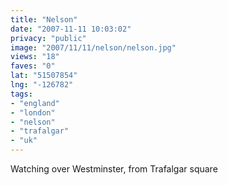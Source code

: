 ```yaml
---
title: "Nelson"
date: "2007-11-11 10:03:02"
privacy: "public"
image: "2007/11/11/nelson/nelson.jpg"
views: "18"
faves: "0"
lat: "51507854"
lng: "-126782"
tags:
- "england"
- "london"
- "nelson"
- "trafalgar"
- "uk"
---
```

Watching over Westminster, from Trafalgar square
